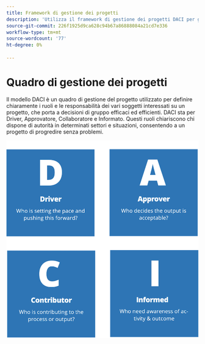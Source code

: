```yaml
---
title: Framework di gestione dei progetti
description: 'Utilizza il framework di gestione dei progetti DACI per gestire il tuo progetto e-commerce. '
source-git-commit: 226f1925d9ca628c94b67a86888084a21cd7e336
workflow-type: tm+mt
source-wordcount: '77'
ht-degree: 0%

---
```



# Quadro di gestione dei progetti

Il modello DACI è un quadro di gestione del progetto utilizzato per definire chiaramente i ruoli e le responsabilità dei vari soggetti interessati su un progetto, che porta a decisioni di gruppo efficaci ed efficienti. DACI sta per Driver, Approvatore, Collaboratore e Informato. Questi ruoli chiariscono chi dispone di autorità in determinati settori e situazioni, consentendo a un progetto di progredire senza problemi.

![Diagramma di gestione del progetto DACI](../../assets/playbooks/daci-model.png)
